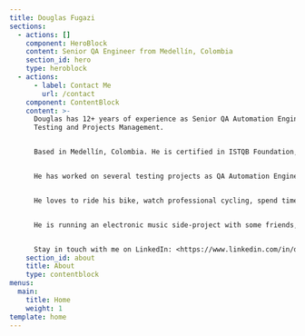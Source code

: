 ```yaml
---
title: Douglas Fugazi
sections:
  - actions: []
    component: HeroBlock
    content: Senior QA Engineer from Medellín, Colombia
    section_id: hero
    type: heroblock
  - actions:
      - label: Contact Me
        url: /contact
    component: ContentBlock
    content: >-
      Douglas has 12+ years of experience as Senior QA Automation Engineer in
      Testing and Projects Management.


      Based in Medellín, Colombia. He is certified in ISTQB Foundation, IBM Developer, and a Certified Scrum Master. He has a Bachelor's (B.S.) degree in Telecommunications Engineering as well as a Master's (MSc) degree in Technology Management & Innovation at Pontifical Bolivarian University (UPB).


      He has worked on several testing projects as QA Automation Engineer in finance, retail, insurance, media OTT, e-commerce, telecommunications, and banking companies, with knowledge of testing techniques/methodologies and how to apply them, as well as taking the project from the planning, design, development, administration, and execution, achieving the goals and objectives that are expected by the business in the implementation of IT solutions. Moreover, he is passionate about Software Testing Technologies.


      He loves to ride his bike, watch professional cycling, spend time with his family, and listen to electronic music.


      He is running an electronic music side-project with some friends, take a listen: [www.monofonicos.net](http://monofonicos.net)


      Stay in touch with me on LinkedIn: <https://www.linkedin.com/in/douglasfugazi/>
    section_id: about
    title: About
    type: contentblock
menus:
  main:
    title: Home
    weight: 1
template: home
---
```

